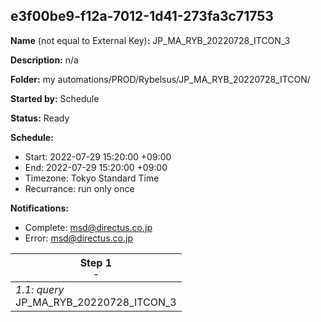 ## e3f00be9-f12a-7012-1d41-273fa3c71753

**Name** (not equal to External Key)**:** JP_MA_RYB_20220728_ITCON_3


**Description:** n/a

**Folder:** my automations/PROD/Rybelsus/JP_MA_RYB_20220728_ITCON/

**Started by:** Schedule

**Status:** Ready

**Schedule:**

* Start: 2022-07-29 15:20:00 +09:00
* End: 2022-07-29 15:20:00 +09:00
* Timezone: Tokyo Standard Time
* Recurrance: run only once

**Notifications:**

* Complete: msd@directus.co.jp
* Error: msd@directus.co.jp

| Step 1<br>_<small>-</small>_ |
| --- |
| _1.1: query_<br>JP_MA_RYB_20220728_ITCON_3 |
